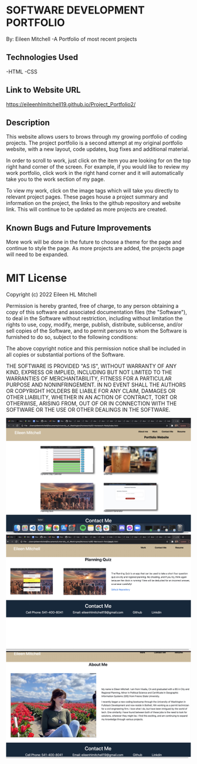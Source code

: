 # SOFTWARE DEVELOPMENT PORTFOLIO

By: Eileen Mitchell
-A Portfolio of most recent projects

## Technologies Used
-HTML
-CSS

## Link to Website URL
https://eileenhlmitchell19.github.io/Project_Portfolio2/

## Description
This website allows users to brows through my growing portfolio of coding projects. The project portfolio is a second attempt at my original portfolio website, with a new layout, code updates, bug fixes and additional material.

In order to scroll to work, just click on the item you are looking for on the top right hand corner of the screen. For example, if you would like to review my work portfolio, click work in the right hand corner and it will automatically take you to the work section of my page. 

To view my work, click on the image tags which will take you directly to relevant project pages. These pages house a project summary and information on the project, the links to the github repository and website link. This will continue to be updated as more projects are created.

## Known Bugs and Future Improvements
More work will be done in the future to choose a theme for the page and continue to style the page. As more projects are added, the projects page will need to be expanded. 

# MIT License

Copyright (c) 2022 Eileen HL Mitchell

Permission is hereby granted, free of charge, to any person obtaining a copy
of this software and associated documentation files (the "Software"), to deal
in the Software without restriction, including without limitation the rights
to use, copy, modify, merge, publish, distribute, sublicense, and/or sell
copies of the Software, and to permit persons to whom the Software is
furnished to do so, subject to the following conditions:

The above copyright notice and this permission notice shall be included in all
copies or substantial portions of the Software.

THE SOFTWARE IS PROVIDED "AS IS", WITHOUT WARRANTY OF ANY KIND, EXPRESS OR
IMPLIED, INCLUDING BUT NOT LIMITED TO THE WARRANTIES OF MERCHANTABILITY,
FITNESS FOR A PARTICULAR PURPOSE AND NONINFRINGEMENT. IN NO EVENT SHALL THE
AUTHORS OR COPYRIGHT HOLDERS BE LIABLE FOR ANY CLAIM, DAMAGES OR OTHER
LIABILITY, WHETHER IN AN ACTION OF CONTRACT, TORT OR OTHERWISE, ARISING FROM,
OUT OF OR IN CONNECTION WITH THE SOFTWARE OR THE USE OR OTHER DEALINGS IN THE
SOFTWARE.


![Project connection](Snapshot1.jpg)
![Project connection](Snapshot2.jpg)
![Project connection](Snapshot3.jpg)